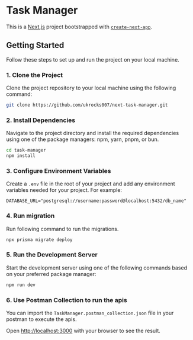 # Task Manager

This is a [Next.js](https://nextjs.org/) project bootstrapped with [`create-next-app`](https://github.com/vercel/next.js/tree/canary/packages/create-next-app).

## Getting Started

Follow these steps to set up and run the project on your local machine.

### 1. Clone the Project

Clone the project repository to your local machine using the following command:

```bash
git clone https://github.com/ukrocks007/next-task-manager.git
```

### 2. Install Dependencies

Navigate to the project directory and install the required dependencies using one of the package managers: npm, yarn, pnpm, or bun.

```bash
cd task-manager
npm install
```

### 3. Configure Environment Variables

Create a `.env` file in the root of your project and add any environment variables needed for your project. For example:

```dotenv
DATABASE_URL="postgresql://username:password@localhost:5432/db_name"
```

### 4. Run migration

Run following command to run the migrations.

```bash
npx prisma migrate deploy
```

### 5. Run the Development Server

Start the development server using one of the following commands based on your preferred package manager:

```bash
npm run dev
```

### 6. Use Postman Collection to run the apis

You can import the `TaskManager.postman_collection.json` file in your postman to execute the apis.

Open [http://localhost:3000](http://localhost:3000) with your browser to see the result.